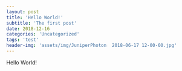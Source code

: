 ```yaml
---
layout: post
title: 'Hello World!'
subtitle: 'The first post'
date: 2018-12-16
categories: 'Uncategorized'
tags: 'test'
header-img: 'assets/img/JuniperPhoton  2018-06-17 12-00-00.jpg'
---
```

Hello World!
